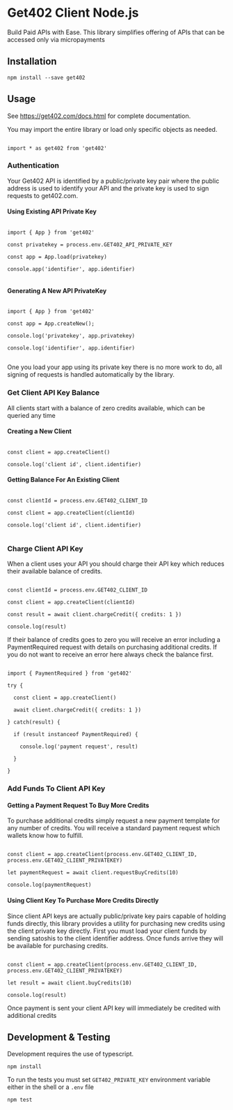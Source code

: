 
# Get402 Client Node.js

Build Paid APIs with Ease. This library simplifies offering of APIs that can be accessed only via micropayments

## Installation

```
npm install --save get402
```

## Usage

See https://get402.com/docs.html for complete documentation.

You may import the entire library or load only specific objects as needed.

```

import * as get402 from 'get402'

```

### Authentication

Your Get402 API is identified by a public/private key pair where the public address is used to identify your API and the
private key is used to sign requests to get402.com.

#### Using Existing API Private Key

```

import { App } from 'get402'

const privatekey = process.env.GET402_API_PRIVATE_KEY

const app = App.load(privatekey)

console.app('identifier', app.identifier)


```

#### Generating A New API PrivateKey

```

import { App } from 'get402'

const app = App.createNew();

console.log('privatekey', app.privatekey)

console.log('identifier', app.identifier)


```

One you load your app using its private key there is no more work to do, all signing of requests is handled
automatically by the library.

### Get Client API Key Balance 

All clients start with a balance of zero credits available, which can be queried any time

#### Creating a New Client

```

const client = app.createClient()

console.log('client id', client.identifier)

```

#### Getting Balance For An Existing Client

```

const clientId = process.env.GET402_CLIENT_ID

const client = app.createClient(clientId)

console.log('client id', client.identifier)


```

### Charge Client API Key

When a client uses your API you should charge their API key which reduces their available balance of credits.

```

const clientId = process.env.GET402_CLIENT_ID

const client = app.createClient(clientId)

const result = await client.chargeCredit({ credits: 1 })

console.log(result)

```

If their balance of credits goes to zero you will receive an error including a PaymentRequired request with details
on purchasing additional credits. If you do not want to receive an error here always check the balance first.

```

import { PaymentRequired } from 'get402'

try {

  const client = app.createClient()

  await client.chargeCredit({ credits: 1 })

} catch(result) {
  
  if (result instanceof PaymentRequired) {

    console.log('payment request', result)

  }

}

```


### Add Funds To Client API Key

#### Getting a Payment Request To Buy More Credits

To purchase additional credits simply request a new payment template for any number of credits. You will receive a
standard payment request which wallets know how to fulfill.

```

const client = app.createClient(process.env.GET402_CLIENT_ID, process.env.GET402_CLIENT_PRIVATEKEY)

let paymentRequest = await client.requestBuyCredits(10)

console.log(paymentRequest)

```


#### Using Client Key To Purchase More Credits Directly

Since client API keys are actually public/private key pairs capable of holding funds directly, this library provides
a utility for purchasing new credits using the client private key directly. First you must load your client funds
by sending satoshis to the client identifier address. Once funds arrive they will be available for purchasing credits.

```

const client = app.createClient(process.env.GET402_CLIENT_ID, process.env.GET402_CLIENT_PRIVATEKEY)

let result = await client.buyCredits(10)

console.log(result)

```

Once payment is sent your client API key will immediately be credited with additional credits


## Development & Testing

Development requires the use of typescript.

```
npm install
```

To run the tests you must set `GET402_PRIVATE_KEY` environment variable either in the shell or a `.env` file

```
npm test
```

